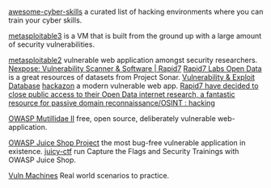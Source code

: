 
[awesome-cyber-skills](https://github.com/joe-shenouda/awesome-cyber-skills)
a curated list of hacking environments where you can train your cyber skills.

[metasploitable3](https://github.com/rapid7/metasploitable3)
is a VM that is built from the ground up with a large amount of security vulnerabilities.

[metasploitable2](https://metasploit.help.rapid7.com/docs/metasploitable-2)
vulnerable web application amongst security researchers.
[Nexpose: Vulnerability Scanner & Software | Rapid7](https://www.rapid7.com/products/nexpose)
[Rapid7 Labs Open Data](https://opendata.rapid7.com/)
is a great resources of datasets from Project Sonar.
[Vulnerability & Exploit Database](https://www.rapid7.com/db)
[hackazon](https://github.com/rapid7/hackazon)
a modern vulnerable web app.
[Rapid7 have decided to close public access to their Open Data internet research, a fantastic resource for passive domain reconnaissance/OSINT : hacking](https://old.reddit.com/r/hacking/comments/sq2b1d/rapid7_have_decided_to_close_public_access_to)

[OWASP Mutillidae II](https://sourceforge.net/projects/mutillidae/)
free, open source, deliberately vulnerable web-application.

[OWASP Juice Shop Project](https://www.owasp.org/index.php/OWASP_Juice_Shop_Project)
the most bug-free vulnerable application in existence.
[juicy-ctf](https://github.com/iteratec/juicy-ctf)
run Capture the Flags and Security Trainings with OWASP Juice Shop.

[Vuln Machines](https://www.vulnmachines.com/)
Real world scenarios to practice.
